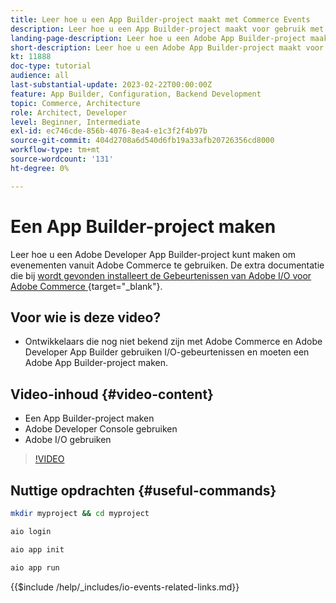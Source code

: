```yaml
---
title: Leer hoe u een App Builder-project maakt met Commerce Events
description: Leer hoe u een App Builder-project maakt voor gebruik met Commerce-gebeurtenissen
landing-page-description: Leer hoe u een Adobe App Builder-project maakt voor het gebruik van Adobe Commerce-gebeurtenissen
short-description: Leer hoe u een Adobe App Builder-project maakt voor het gebruik van Adobe Commerce-gebeurtenissen
kt: 11888
doc-type: tutorial
audience: all
last-substantial-update: 2023-02-22T00:00:00Z
feature: App Builder, Configuration, Backend Development
topic: Commerce, Architecture
role: Architect, Developer
level: Beginner, Intermediate
exl-id: ec746cde-856b-4076-8ea4-e1c3f2f4b97b
source-git-commit: 404d2708a6d540d6fb19a33afb20726356cd8000
workflow-type: tm+mt
source-wordcount: '131'
ht-degree: 0%

---
```


# Een App Builder-project maken

Leer hoe u een Adobe Developer App Builder-project kunt maken om evenementen vanuit Adobe Commerce te gebruiken. De extra documentatie die bij [ wordt gevonden installeert de Gebeurtenissen van Adobe I/O voor Adobe Commerce ](https://developer.adobe.com/commerce/events/get-started/installation/) {target="_blank"}.

## Voor wie is deze video?

* Ontwikkelaars die nog niet bekend zijn met Adobe Commerce en Adobe Developer App Builder gebruiken I/O-gebeurtenissen en moeten een Adobe App Builder-project maken.

## Video-inhoud {#video-content}

* Een App Builder-project maken
* Adobe Developer Console gebruiken
* Adobe I/O gebruiken

>[!VIDEO](https://video.tv.adobe.com/v/3415797?quality=12&learn=on)

## Nuttige opdrachten {#useful-commands}

```bash
mkdir myproject && cd myproject

aio login

aio app init

aio app run
```

{{$include /help/_includes/io-events-related-links.md}}
